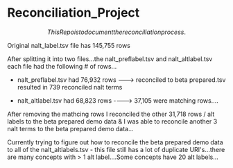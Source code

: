 # Reconciliation_Project


$$ This Repo is to document the reconciliation process. $$

Original nalt_label.tsv file has 145,755 rows

After splitting it into two files...the nalt_preflabel.tsv and nalt_altlabel.tsv each file had the following # of rows...

- nalt_preflabel.tsv had 76,932 rows ---> reconciled to beta prepared.tsv resulted in 739 reconciled nalt terms

- nalt_altlabel.tsv had 68,823 rows ----> 37,105 were matching rows....

After removing the mathcing rows I reconciled the other 31,718 rows / alt labels to the beta prepared demo data & I was able to reconcile another 3 nalt terms to the beta prepared demo data...

Currently trying to figure out how to reconcile the beta prepared demo data to all of the nalt_altlabels.tsv - this file still has a lot of duplicate URI's...there are many concepts with > 1 alt label....Some concepts have 20 alt labels...
